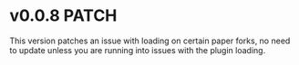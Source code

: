# v0.0.8 PATCH

This version patches an issue with loading on certain paper forks, no need to update unless you are running into issues with the plugin loading.